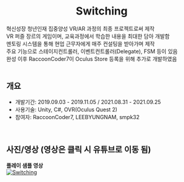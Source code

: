 <div align="center">
<h1>Switching</h1>
</div>

<div align="left">
혁신성장 청년인재 집중양성 VR/AR 과정의 최종 프로젝트로써 제작</br>
VR 퍼즐 장르의 게임이며, 교육과정에서 학습한 내용을 최대한 담아 개발함</br>
멘토링 시스템을 통해 현업 근무자에게 매주 컨설팅을 받아가며 제작</br>
주요 기능으로 스테이지컨트롤러, 이벤트컨트롤러(Delegate), FSM 등이 있음</br>
완성 이후 RaccoonCoder7이 Oculus Store 등록을 위해 추가로 개발하였음</br></br>
</div>

## 개요
- 개발기간: 2019.09.03 - 2019.11.05 / 2021.08.31 - 2021.09.25
- 사용기술: Unity, C#, OVR(Oculus Quest 2)
- 참여자: RaccoonCoder7, LEEBYUNGNAM, smpk32

</br>

## 사진/영상 (영상은 클릭 시 유튜브로 이동 됨)
<b>플레이 샘플 영상</b></br>
[![Switching](http://img.youtube.com/vi/udsVBzO1r9Q/0.jpg)](https://youtu.be/udsVBzO1r9Q)
